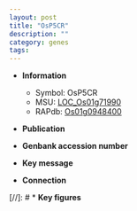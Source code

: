 ```yaml
---
layout: post
title: "OsP5CR"
description: ""
category: genes
tags: 
---
```


* **Information**  
    + Symbol: OsP5CR  
    + MSU: [LOC_Os01g71990](http://rice.uga.edu/cgi-bin/ORF_infopage.cgi?orf=LOC_Os01g71990)  
    + RAPdb: [Os01g0948400](http://rapdb.dna.affrc.go.jp/viewer/gbrowse_details/irgsp1?name=Os01g0948400)  

* **Publication**  

* **Genbank accession number**  

* **Key message**  

* **Connection**  

[//]: # * **Key figures**  


